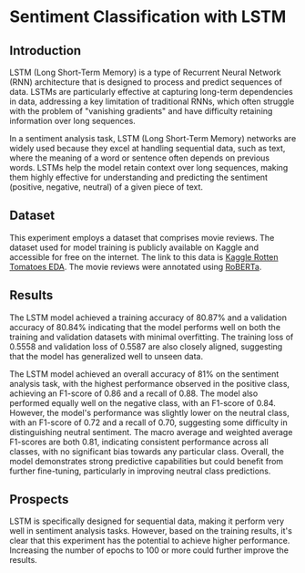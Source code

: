 # Sentiment Classification with LSTM

## Introduction

LSTM (Long Short-Term Memory) is a type of Recurrent Neural Network (RNN) architecture that is designed to process and predict sequences of data. LSTMs are particularly effective at capturing long-term dependencies in data, addressing a key limitation of traditional RNNs, which often struggle with the problem of "vanishing gradients" and have difficulty retaining information over long sequences.

In a sentiment analysis task, LSTM (Long Short-Term Memory) networks are widely used because they excel at handling sequential data, such as text, where the meaning of a word or sentence often depends on previous words. LSTMs help the model retain context over long sequences, making them highly effective for understanding and predicting the sentiment (positive, negative, neutral) of a given piece of text.

## Dataset

This experiment employs a dataset that comprises movie reviews. The dataset used for model training is publicly available on Kaggle and accessible for free on the internet. The link to this data is [Kaggle Rotten Tomatoes EDA](https://www.kaggle.com/code/stefanoleone992/rotten-tomatoes-eda). The movie reviews were annotated using [RoBERTa](https://github.com/bitacode/Labeling-Dataset-For-Sentiment-Analysis.git).

## Results

The LSTM model achieved a training accuracy of 80.87% and a validation accuracy of 80.84% indicating that the model performs well on both the training and validation datasets with minimal overfitting. The training loss of 0.5558 and validation loss of 0.5587 are also closely aligned, suggesting that the model has generalized well to unseen data.

The LSTM model achieved an overall accuracy of 81% on the sentiment analysis task, with the highest performance observed in the positive class, achieving an F1-score of 0.86 and a recall of 0.88. The model also performed equally well on the negative class, with an F1-score of 0.84. However, the model's performance was slightly lower on the neutral class, with an F1-score of 0.72 and a recall of 0.70, suggesting some difficulty in distinguishing neutral sentiment. The macro average and weighted average F1-scores are both 0.81, indicating consistent performance across all classes, with no significant bias towards any particular class. Overall, the model demonstrates strong predictive capabilities but could benefit from further fine-tuning, particularly in improving neutral class predictions.

## Prospects

LSTM is specifically designed for sequential data, making it perform very well in sentiment analysis tasks. However, based on the training results, it's clear that this experiment has the potential to achieve higher performance. Increasing the number of epochs to 100 or more could further improve the results.
